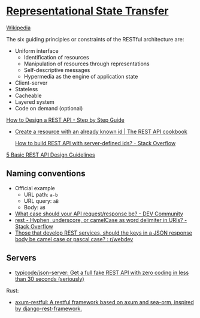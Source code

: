 # [Representational State Transfer](https://restfulapi.net/)
[Wikipedia](https://en.wikipedia.org/wiki/Representational_state_transfer)

The six guiding principles or constraints of the RESTful architecture are:
- Uniform interface
  - Identification of resources
  - Manipulation of resources through representations
  - Self-descriptive messages
  - Hypermedia as the engine of application state
- Client-server
- Stateless
- Cacheable
- Layered system
- Code on demand (optional)

[How to Design a REST API - Step by Step Guide](https://restfulapi.net/rest-api-design-tutorial-with-example/)
- [Create a resource with an already known id | The REST API cookbook](https://octo-woapi.github.io/cookbook/create-with-id-already-known.html)

  [How to build REST API with server-defined ids? - Stack Overflow](https://stackoverflow.com/questions/27603507/how-to-build-rest-api-with-server-defined-ids)

[5 Basic REST API Design Guidelines](https://blog.restcase.com/5-basic-rest-api-design-guidelines/)

## Naming conventions
- Official example
  - URL path: `a-b`
  - URL query: `aB`
  - Body: `aB`
- [What case should your API request/response be? - DEV Community](https://dev.to/imichaelowolabi/what-case-should-your-api-request-response-be-ggo)
- [rest - Hyphen, underscore, or camelCase as word delimiter in URIs? - Stack Overflow](https://stackoverflow.com/questions/10302179/hyphen-underscore-or-camelcase-as-word-delimiter-in-uris)
- [Those that develop REST services, should the keys in a JSON response body be camel case or pascal case? : r/webdev](https://www.reddit.com/r/webdev/comments/vxkw6h/those_that_develop_rest_services_should_the_keys/)

## Servers
- [typicode/json-server: Get a full fake REST API with zero coding in less than 30 seconds (seriously)](https://github.com/typicode/json-server)

Rust:
- [axum-restful: A restful framework based on axum and sea-orm, inspired by django-rest-framework.](https://github.com/gongzhengyang/axum-restful)